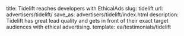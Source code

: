 title: Tidelift reaches developers with EthicalAds
slug: tidelift
url: advertisers/tidelift/
save_as: advertisers/tidelift/index.html
description: Tidelift has great lead quality and gets in front of their exact target audiences with ethical advertising.
template: ea/testimonials/tidelift
